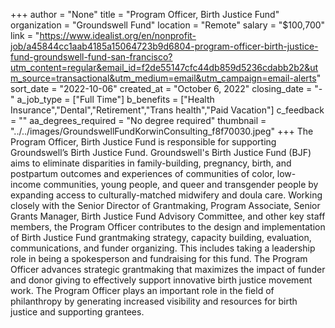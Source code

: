 +++
author = "None"
title = "Program Officer, Birth Justice Fund"
organization = "Groundswell Fund"
location = "Remote"
salary = "$100,700"
link = "https://www.idealist.org/en/nonprofit-job/a45844cc1aab4185a15064723b9d6804-program-officer-birth-justice-fund-groundswell-fund-san-francisco?utm_content=regular&email_id=f2de55147cfc44db859d5236cdabb2b2&utm_source=transactional&utm_medium=email&utm_campaign=email-alerts"
sort_date = "2022-10-06"
created_at = "October 6, 2022"
closing_date = "-"
a_job_type = ["Full Time"]
b_benefits = ["Health Insurance","Dental","Retirement","Trans health","Paid Vacation"]
c_feedback = ""
aa_degrees_required = "No degree required"
thumbnail = "../../images/GroundswellFundKorwinConsulting_f8f70030.jpeg"
+++
The Program Officer, Birth Justice Fund is responsible for supporting Groundswell’s Birth Justice Fund. Groundswell's Birth Justice Fund (BJF) aims to eliminate disparities in family-building, pregnancy, birth, and postpartum outcomes and experiences of communities of color, low-income communities, young people, and queer and transgender people by expanding access to culturally-matched midwifery and doula care. Working closely with the Senior Director of Grantmaking, Program Associate, Senior Grants Manager, Birth Justice Fund Advisory Committee, and other key staff members, the Program Officer contributes to the design and implementation of Birth Justice Fund grantmaking strategy, capacity building, evaluation, communications, and funder organizing. This includes taking a leadership role in being a spokesperson and fundraising for this fund. The Program Officer advances strategic grantmaking that maximizes the impact of funder and donor giving to effectively support innovative birth justice movement work. The Program Officer plays an important role in the field of philanthropy by generating increased visibility and resources for birth justice and supporting grantees. 